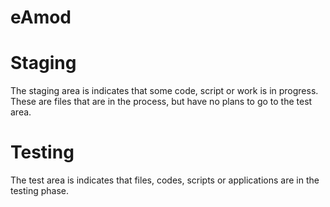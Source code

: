 eAmod
=====

# Staging

The staging area is indicates that some code, script or work is in progress. These are files that are in the process, but have no plans to go to the test area.

# Testing

The test area is indicates that files, codes, scripts or applications are in the testing phase.
